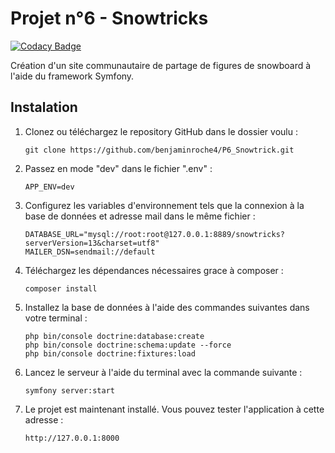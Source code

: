 <h1>Projet n°6 - Snowtricks</h1>

[![Codacy Badge](https://app.codacy.com/project/badge/Grade/2ef9698e4a054e7f9c8c9c4182b71d8a)](https://www.codacy.com/gh/benjaminroche4/P6_Snowtrick/dashboard?utm_source=github.com&amp;utm_medium=referral&amp;utm_content=benjaminroche4/P6_Snowtrick&amp;utm_campaign=Badge_Grade)

<p>Création d'un site communautaire  de partage de figures de snowboard à l'aide du framework Symfony.</p>

<h2>Instalation</h2>

1. Clonez ou téléchargez le repository GitHub dans le dossier voulu :
   ```
   git clone https://github.com/benjaminroche4/P6_Snowtrick.git
   ```
2. Passez en mode "dev" dans le fichier ".env" :
   ```
   APP_ENV=dev
   ```
3. Configurez les variables d'environnement tels que la connexion à la base de données et adresse mail dans le même fichier :
   ```
   DATABASE_URL="mysql://root:root@127.0.0.1:8889/snowtricks?serverVersion=13&charset=utf8"
   MAILER_DSN=sendmail://default
   ```
4. Téléchargez les dépendances nécessaires grace à composer :
   ```
   composer install
   ```
5. Installez la base de données à l'aide des commandes suivantes dans votre terminal : 
   ```
   php bin/console doctrine:database:create
   php bin/console doctrine:schema:update --force
   php bin/console doctrine:fixtures:load
   ```
6. Lancez le serveur à l'aide du terminal avec la commande suivante : 
   ```
   symfony server:start
   ```
7. Le projet est maintenant installé. Vous pouvez tester l'application à cette adresse :
   ```
   http://127.0.0.1:8000
   ```
